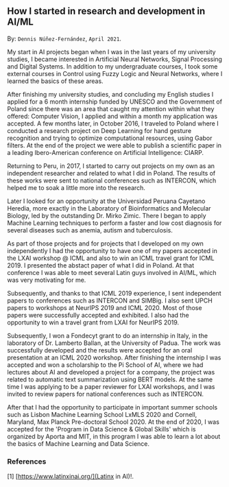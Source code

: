 
## How I started in research and development in AI/ML ##

By: ```Dennis Núñez-Fernández```, ```April 2021```.


My start in AI projects began when I was in the last years of my university studies, I became interested in Artificial Neural Networks, Signal Processing and Digital Systems. In addition to my undergraduate courses, I took some external courses in Control using Fuzzy Logic and Neural Networks, where I learned the basics of these areas.

After finishing my university studies, and concluding my English studies I applied for a 6 month internship funded by UNESCO and the Government of Poland since there was an area that caught my attention within what they offered: Computer Vision, I applied and within a month my application was accepted. A few months later, in October 2016, I traveled to Poland where I conducted a research project on Deep Learning for hand gesture recognition and trying to optimize computational resources, using Gabor filters. At the end of the project we were able to publish a scientific paper in a leading Ibero-American conference on Artificial Intelligence: CIARP.

Returning to Peru, in 2017, I started to carry out projects on my own as an independent researcher and related to what I did in Poland. The results of these works were sent to national conferences such as INTERCON, which helped me to soak a little more into the research.

Later I looked for an opportunity at the Universidad Peruana Cayetano Heredia, more exactly in the Laboratory of Bioinformatics and Molecular Biology, led by the outstanding Dr. Mirko Zimic. There I began to apply Machine Learning techniques to perform a faster and low cost diagnosis for several diseases such as anemia, autism and tuberculosis.

As part of those projects and for projects that I developed on my own independently I had the opportunity to have one of my papers accepted in the LXAI workshop @ ICML and also to win an ICML travel grant for ICML 2019. I presented the abstact paper of what I did in Poland. At that conference I was able to meet several Latin guys involved in AI/ML, which was very motivating for me.

Subsequently, and thanks to that ICML 2019 experience, I sent independent papers to conferences such as INTERCON and SIMBig. I also sent UPCH papers to workshops at NeurIPS 2019 and ICML 2020. Most of those papers were successfully accepted and exhibited. I also had the opportunity to win a travel grant from LXAI for NeurIPS 2019.

Subsequently, I won a Fondecyt grant to do an internship in Italy, in the laboratory of Dr. Lamberto Ballan, at the University of Padua. The work was successfully developed and the results were accepted for an oral presentation at an ICML 2020 workshop. After finishing the internship I was accepted and won a scholarship to the Pi School of AI, where we had lectures about AI and developed a project for a company, the project was related to automatic text summarization using BERT models. At the same time I was applying to be a paper reviewer for LXAI workshops, and I was invited to review papers for national conferences such as INTERCON.

After that I had the opportunity to participate in important summer schools such as Lisbon Machine Learning School LxMLS 2020 and Cornell, Maryland, Max Planck Pre-doctoral School 2020. At the end of 2020, I was accepted for the 'Program in Data Science & Global Skills' which is organized by Aporta and MIT, in this program I was able to learn a lot about the basics of Machine Learning and Data Science.

<!--

Mi inicio en proyectos de AI inició cuando estaba en los últimos años de la universidad, me comenzé a interesar en Redes Neuronales Artificiales, Procesamiento de Señales y Sistemas Digitales. Adicionalmente a mis curso de pregrado, llevé cursos en Control usando Lógica Difusa y Redes Neuronales, en donde aprendí lo básico de dichas áres.

Acabando la universidad, y concluyendo mis estudios de inglés apliqué a una pasantía de 6 meses financiado por UNESCO y el Gobierno de Polonia ya que había un área que me llamaba la atención dentro de lo que ofrecian: Computer Vision, postulé y al mes me aceptaron mi aplicación. Unos meses mas tarde, en octubre del 2016, viajé a Polonia en donde realizé un proyecto de investigación sobre Deep Learning para el recononcimiento de gestos con la mano y tratando de optimizar recursos computacionales, usando para eso filtros de Gabor. Al finalizar el proyecto pudimos publicar un artículo científico en una destacada conferencia iberoamericana de Inteligencia Artificial: CIARP.

Regresando a Perú, en 2017, comencé a realizar proyectos por mi cuenta como investigador independiente y relacinados a lo que hice en Polonia. Los resultados de dichos trabajos los mandé a conferencias nacionales como INTERCON, los cuales me ayudaron a empaparme un poco mas dentro de la investigación.

Posteriormente busqué una oportunidad en la Universidad Peruana Cayetano Heredia, mas exactamente en el Laboratorio de BIoinformática y Biología Molecular, lidereado por el destacado Dr. Mirko Zimic. Allí comenzé a aplicar técnicas de Machine Learning para realizar un diagnóstico mas rápido y de bajo costo para varias enferemedades como anemia, autismo y tuberculosis.

Como parte de dichos proyectos y por proyectos que desarrollaba por mi cuenta de manera independiente tuve la oportunidad de que uno de mis trabajos fuera aceptado en el LXAI workshop @ ICML y además ganar una beca de viaje del ICML para el ICML 2019. Presenté el abstact paper de lo realizado en Polonia. En esa conferencia pude conocer a vairos chicos latinos involucrados en AI/ML, lo cual me sirvió de bastante motivación.

Posteriormente, y gracias a esa experiencia del ICML 2019, mandé trabajos independientes a confernecias como INTERCON y SIMBig. Además mandé trabajos de la UPCH a workshops en NeurIPS 2019 e ICML 2020. La mayoría de dichos trabajos fueron aceptados exitosamente y expuestos. También tuve la oportunidad de ganar una beca de viaje del LXAI para el NeurIPS 2019. 

Posteriormente gané una beca por parte de Fondecyt para hacer un pasantía en Italia, en el laboratorio del Dr Lamberto Ballan, en el Universidad de Padua. El trabajo fue exitosamente desarrollado y los resultados fuern aceptados para una presentación oral en un workshop del ICML 2020. Acabando dicha pasantía fui acpetado y gané una beca para el Pi School of AI, en donde tuvimos charlas sobre AI y desarrollamos un proyecto para una empresa, el proyecto estuvo relacionado a resumennes automáticos de textos usando modelos BERT. A la par fui aplicando para ser revisor de papers de workshops de LXAI, y fui invitado a revisar papers de conferencias nacionales como INTERCON.

Luego de ello tuve la oportunidad de particiapar en improtantes summer schools como Lisbon Machine Learning School LxMLS 2020 y Cornell, Maryland, Max Planck Pre-doctoral School 2020. A finales del 2020, fui aceptado para el 'Program in Data Science & Global Skills’ el cual es organizado por Aporta y el MIT, en dicho programa pude aprender bastante sobre la base de Machine Learning y Data Science.  

-->

### References ###

[1] [https://www.latinxinai.org/](Latinx in AI)!.



